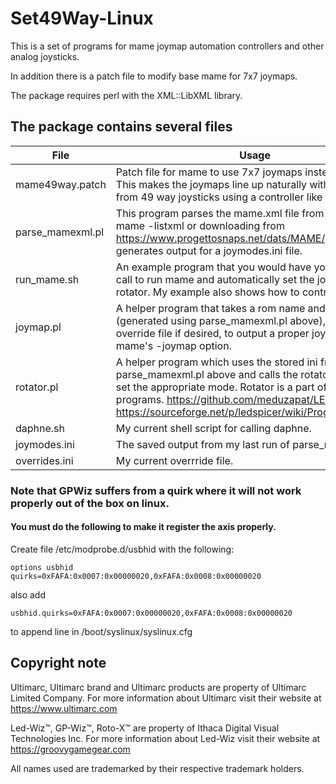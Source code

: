 # Set49Way-Linux

This is a set of programs for mame joymap automation 
controllers and other analog joysticks.

In addition there is a patch file to modify base mame for 7x7 joymaps.

The package requires perl with the XML::LibXML library.

## The package contains several files

| File | Usage |
| ---- | ----- |
| mame49way.patch | Patch file for mame to use 7x7 joymaps instead of 9x9. This makes the joymaps line up naturally with the output from 49 way joysticks using a controller like the GPWiz49. |
| parse_mamexml.pl | This program parses the mame.xml file from either running mame -listxml or downloading from https://www.progettosnaps.net/dats/MAME/ and generates output for a joymodes.ini file. |
| run_mame.sh | An example program that you would have your frontend call to run mame and automatically set the joymap or use rotator. My example also shows how to control daphne. | 
| joymap.pl | A helper program that takes a rom name and an ini file (generated using parse_mamexml.pl above), as well as an override file if desired, to output a proper joymap for mame's -joymap option. |
| rotator.pl | A helper program which uses the stored ini from parse_mamexml.pl above and calls the rotator program to set the appropriate mode. Rotator is a part of the ledspicer programs. https://github.com/meduzapat/LEDSpicer https://sourceforge.net/p/ledspicer/wiki/Programs/#rotator |
| daphne.sh | My current shell script for calling daphne. |
| joymodes.ini	| The saved output from my last run of parse_mamexml.pl |
| overrides.ini	|  My current overrride file. |

### Note that GPWiz suffers from a quirk where it will not work properly out of the box on linux.  
#### You must do the following to make it register the axis properly.

Create file /etc/modprobe.d/usbhid with the following:

```
options usbhid quirks=0xFAFA:0x0007:0x00000020,0xFAFA:0x0008:0x00000020
```

also add 

```
usbhid.quirks=0xFAFA:0x0007:0x00000020,0xFAFA:0x0008:0x00000020
```

to append line in /boot/syslinux/syslinux.cfg

## Copyright note

Ultimarc, Ultimarc brand and Ultimarc products are property of Ultimarc Limited Company.
For more information about Ultimarc visit their website at https://www.ultimarc.com

Led-Wiz™, GP-Wiz™, Roto-X™ are property of Ithaca Digital Visual Technologies Inc.
For more information about Led-Wiz visit their website at https://groovygamegear.com

All names used are trademarked by their respective trademark holders.
